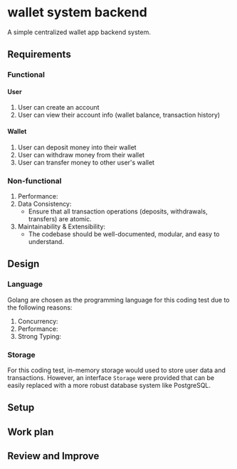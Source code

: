 # wallet system backend

A simple centralized wallet app backend system.

## Requirements 
### Functional
#### User
1. User can create an account
2. User can view their account info (wallet balance, transaction history)

#### Wallet
1. User can deposit money into their wallet
2. User can withdraw money from their wallet
3. User can transfer money to other user's wallet

### Non-functional 
1. Performance: 
2. Data Consistency: 
   - Ensure that all transaction operations (deposits, withdrawals, transfers) are atomic.
3. Maintainability & Extensibility:
   - The codebase should be well-documented, modular, and easy to understand. 

## Design

### Language
Golang are chosen as the programming language for this coding test due to the following reasons:
1. Concurrency: 
2. Performance: 
3. Strong Typing: 

### Storage
For this coding test, in-memory storage would used to store user data and transactions.
However, an interface `Storage` were provided that can be easily replaced with a more robust database system like PostgreSQL.

## Setup

## Work plan

## Review and Improve
